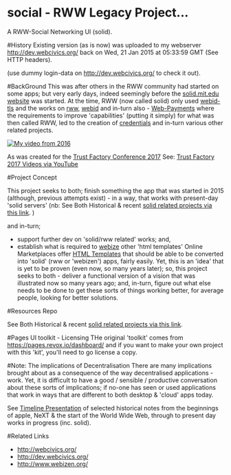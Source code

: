 # social - RWW Legacy Project...
A RWW-Social Networking UI (solid). 

#History
Existing version (as is now) was uploaded to my webserver http://dev.webcivics.org/ back on Wed, 21 Jan 2015 at 05:33:59 GMT (See HTTP headers). 

(use dummy login-data on http://dev.webcivics.org/ to check it out).

#BackGround
This was after others in the RWW community had started on some apps; but very early days, indeed seemingly before the [solid.mit.edu website](https://web.archive.org/web/20160815000000*/https://solid.mit.edu/) was started.  At the time, RWW (now called solid) only used [webid-tls](https://www.w3.org/2005/Incubator/webid/spec/tls/) and the works on [rww](https://lists.w3.org/Archives/Public/public-rww/), [webid](https://lists.w3.org/Archives/Public/public-webid/) and in-turn also - [Web-Payments](https://lists.w3.org/Archives/Public/public-webpayments/) where the requirements to improve 'capabilities' (putting it simply) for what was then called RWW, led to the creation of [credentials](https://lists.w3.org/Archives/Public/public-credentials/) and in-turn various other related projects. 

[![My video from 2016](https://img.youtube.com/vi/e9vROTibKiE/maxresdefault.jpg)](https://youtu.be/e9vROTibKiE)

As was created for the [Trust Factory Conference 2017](https://2017.trustfactory.org/) See: [Trust Factory 2017 Videos via YouTube](https://www.youtube.com/playlist?list=PLCbmz0VSZ_vr9VW6CjOqyYVedHw_Ql2fa) 

#Project Concept

This project seeks to both; finish something the app that was started in 2015 (although, previous attempts exist) - in a way, that works with present-day 'solid servers' (nb: See Both Historical & recent [solid related projects via this link](https://github.com/WebCivics/solid-stuff).  )

and in-turn; 
- support further dev on 'solid/rww related' works; and,
- establish what is required to [webize](https://www.w3.org/community/webize/) other 'html templates'
Online Marketplaces offer [HTML Templates](https://themeforest.net/category/site-templates) that should be able to be converted into 'solid' (rww or 'webizen') apps, fairly easily.  Yet, this is an 'idea' that is yet to be proven (even now, so many years later); so, this project seeks to both - deliver a functional version of a vision that was illustrated now so many years ago; and, in-turn, figure out what else needs to be done to get these sorts of things working better, for average people, looking for better solutions.  

#Resources Repo 

See Both Historical & recent [solid related projects via this link](https://github.com/WebCivics/solid-stuff).   

#Pages UI toolkit - Licensing
THe original 'toolkit' comes from https://pages.revox.io/dashboard/ and if you want to make your own project with this 'kit', you'll need to go license a copy.

#Note: The implications of Decentralisation
There are many implications brought about as a consequence of the way decentralised applications - work.  Yet, it is difficult to have a good / sensible / productive conversation about these sorts of implications; if no-one has seen or used applications that work in ways that are different to both desktop & 'cloud' apps today. 

See [Timeline Presentation](https://cdn.knightlab.com/libs/timeline3/latest/embed/index.html?source=1WXgSplqAB62oMSdwqli_1G3k37c0y6fZkZJLzc5Www8&font=Default&lang=en&hash_bookmark=true&initial_zoom=4&start_at_slide=8&height=800#event-tim-berners-lee-the-future-of-the-web-www94) of selected historical notes from the beginnings of apple, NeXT &amp; the start of the World Wide Web, through to present day works in progress (inc. solid).

#Related Links
- http://webcivics.org/
- http://dev.webcivics.org/
- http://www.webizen.org/ 
